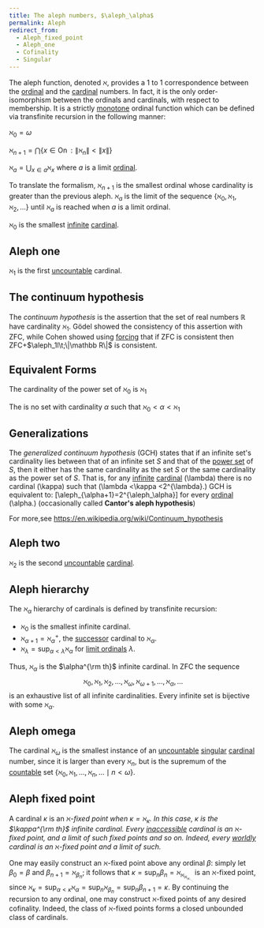 ```yaml
---
title: The aleph numbers, $\aleph_\alpha$
permalink: Aleph
redirect_from:
  - Aleph_fixed_point
  - Aleph_one
  - Cofinality
  - Singular
---
```



The aleph function, denoted $\aleph$, provides a 1 to 1 correspondence
between the [ordinal](Ordinal "Ordinal") and the [cardinal](Cardinal "Cardinal")
numbers. In fact, it is the only order-isomorphism between the ordinals
and cardinals, with respect to membership. It is a strictly [monotone](Monotone "Monotone")
ordinal function which can be defined via transfinite recursion in the
following manner:

$\aleph_0 = \omega$

$\aleph_{n+1} = \bigcap \{ x \in \operatorname{On} : \| \aleph_n \| \lt \|x\| \}$

$\aleph_a = \bigcup_{x \in a} \aleph_x$ where $a$ is a limit
[ordinal](Ordinal "Ordinal").

To translate the formalism, $\aleph_{n+1}$ is the smallest ordinal
whose cardinality is greater than the previous aleph. $\aleph_a$ is
the limit of the sequence $\{ \aleph_0 , \aleph_1 , \aleph_2 ,
\ldots \}$ until $\aleph_a$ is reached when $a$ is a limit ordinal.

$\aleph_0$ is the smallest
<a href="Infinite" class="mw-redirect" title="Infinite">infinite</a>
[cardinal](Cardinal "Cardinal").



## Aleph one

$\aleph_1$ is the first
<a href="Uncountable" class="mw-redirect" title="Uncountable">uncountable</a>
cardinal.

  

## The continuum hypothesis

The *continuum hypothesis* is the assertion that the set of real numbers
$\mathbb{R}$ have cardinality $\aleph_{1}$. Gödel showed the
consistency of this assertion with ZFC, while Cohen showed using
[forcing](Forcing "Forcing")
that if ZFC is consistent then ZFC+$\aleph_1l\t;\|\mathbb R\|$ is
consistent.

## Equivalent Forms

The cardinality of the power set of $\aleph_{0}$ is $\aleph_{1}$

The is no set with cardinality $\alpha$ such that $\aleph_{0} <
\alpha < \aleph_{1}$

## Generalizations

The *generalized continuum hypothesis* (GCH) states that if an infinite
set's cardinality lies between that of an infinite set *S* and that of
the
<a href="index.php?title=Power_set&amp;action=edit&amp;redlink=1" class="new" title="Power set (page does not exist)">power set</a>
of *S*, then it either has the same cardinality as the set *S* or the
same cardinality as the power set of *S*. That is, for any
<a href="index.php?title=Infinite_set&amp;action=edit&amp;redlink=1" class="new" title="Infinite set (page does not exist)">infinite</a>
<a href="index.php?title=Cardinal_number&amp;action=edit&amp;redlink=1" class="new" title="Cardinal number (page does not exist)">cardinal</a>
\(\lambda\) there is no cardinal \(\kappa\) such that \(\lambda
<\kappa <2^{\lambda}.\) GCH is equivalent to:
\[\aleph_{\alpha+1}=2^{\aleph_\alpha}\] for every
<a href="index.php?title=Ordinal_number&amp;action=edit&amp;redlink=1" class="new" title="Ordinal number (page does not exist)">ordinal</a>
\(\alpha.\) (occasionally called **Cantor's aleph hypothesis**)

For more,see
<a href="https://en.wikipedia.org/wiki/Continuum_hypothesis" class="external free">https://en.wikipedia.org/wiki/Continuum_hypothesis</a>

## Aleph two

$\aleph_2$ is the second
<a href="Uncountable" class="mw-redirect" title="Uncountable">uncountable</a>
[cardinal](Cardinal "Cardinal").

  

## Aleph hierarchy

The $\aleph_\alpha$ hierarchy of cardinals is defined by transfinite
recursion:

-   $\aleph_0$ is the smallest infinite cardinal.
-   $\aleph_{\alpha+1}=\aleph_\alpha^+$, the
    <a href="Successor" class="mw-redirect" title="Successor">successor</a>
    cardinal to $\aleph_\alpha$.
-   $\aleph_\lambda=\sup_{\alpha\lt\lambda}\aleph_\alpha$ for
    [limit
    ordinals](Limit_ordinal "Limit ordinal")
    $\lambda$.

Thus, $\aleph_\alpha$ is the $\alpha^{\rm th}$ infinite cardinal.
In ZFC the sequence $$\aleph_0,
\aleph_1,\aleph_2,\ldots,\aleph_\omega,\aleph_{\omega+1},\ldots,\aleph_\alpha,\ldots$$
is an exhaustive list of all infinite cardinalities. Every infinite set
is bijective with some $\aleph_\alpha$.

  

## Aleph omega

The cardinal $\aleph_\omega$ is the smallest instance of an <a href="Uncountable" class="mw-redirect" title="Uncountable">uncountable</a> <a href="Singular" class="mw-redirect" title="Singular">singular</a> [cardinal](Cardinal "Cardinal") number, since it is larger than every $\aleph_n$, but is the supremum of the [countable](Countable "Countable") set $\{\aleph_0,\aleph_1,\ldots,\aleph_n,\ldots\mid n\lt\omega\}$.

  

## Aleph fixed point

A cardinal $\kappa$ is an *$\aleph$-fixed point when
$\kappa=\aleph_\kappa$. In this case, $\kappa$ is the
$\kappa^{\rm th}$ infinite cardinal. Every
[inaccessible](Inaccessible "Inaccessible")
cardinal is an $\aleph$-fixed point, and a limit of such fixed points
and so on. Indeed, every
[worldly](Worldly "Worldly")
cardinal is an $\aleph$-fixed point and a limit of such.*

One may easily construct an $\aleph$-fixed point above any ordinal
$\beta$: simply let $\beta_0=\beta$ and
$\beta_{n+1}=\aleph_{\beta_n}$; it follows that
$\kappa=\sup_n\beta_n=\aleph_{\aleph_{\aleph_{\aleph_{\ddots}}}}$
is an $\aleph$-fixed point, since
$\aleph_\kappa=\sup_{\alpha\lt\kappa}\aleph_\alpha=\sup_n\aleph_{\beta_n}=\sup_n\beta_{n+1}=\kappa$.
By continuing the recursion to any ordinal, one may construct
$\aleph$-fixed points of any desired cofinality. Indeed, the class of
$\aleph$-fixed points forms a closed unbounded class of cardinals.


